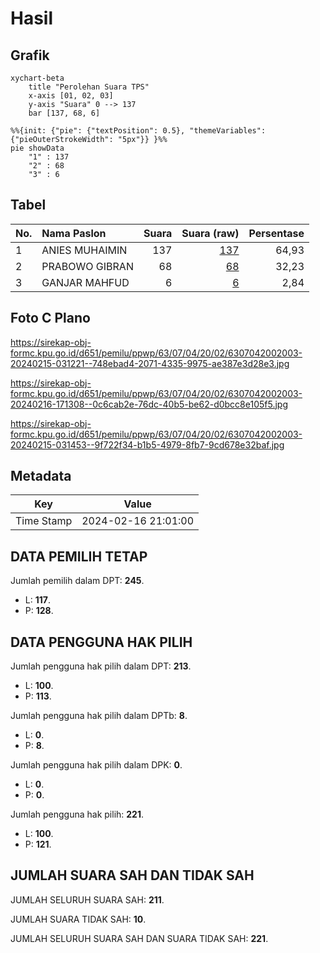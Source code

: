 # Hasil

## Grafik

```mermaid
xychart-beta
    title "Perolehan Suara TPS"
    x-axis [01, 02, 03]
    y-axis "Suara" 0 --> 137
    bar [137, 68, 6]
```

```mermaid
%%{init: {"pie": {"textPosition": 0.5}, "themeVariables": {"pieOuterStrokeWidth": "5px"}} }%%
pie showData
    "1" : 137
    "2" : 68
    "3" : 6
```

## Tabel

| No. | Nama Paslon    | Suara | Suara (raw) | Persentase |
|:--- |:-------------- | -----:| -----------:| ----------:|
| 1   | ANIES MUHAIMIN | 137   | [137][p-1]  | 64,93      |
| 2   | PRABOWO GIBRAN | 68    | [68][p-2]   | 32,23      |
| 3   | GANJAR MAHFUD  | 6     | [6][p-3]    | 2,84       |


[p-1]: https://github.com/gigit-pemilu/pemilu-2024/blob/main/pilpres/hitung-suara/sub/63-kalimantan-selatan/sub/07-hulu-sungai-tengah/sub/04-labuan-amas-utara/sub/2002-kasarangan/sub/003-tps/sub/paslon-1.txt
[p-2]: https://github.com/gigit-pemilu/pemilu-2024/blob/main/pilpres/hitung-suara/sub/63-kalimantan-selatan/sub/07-hulu-sungai-tengah/sub/04-labuan-amas-utara/sub/2002-kasarangan/sub/003-tps/sub/paslon-2.txt
[p-3]: https://github.com/gigit-pemilu/pemilu-2024/blob/main/pilpres/hitung-suara/sub/63-kalimantan-selatan/sub/07-hulu-sungai-tengah/sub/04-labuan-amas-utara/sub/2002-kasarangan/sub/003-tps/sub/paslon-3.txt

## Foto C Plano

https://sirekap-obj-formc.kpu.go.id/d651/pemilu/ppwp/63/07/04/20/02/6307042002003-20240215-031221--748ebad4-2071-4335-9975-ae387e3d28e3.jpg

https://sirekap-obj-formc.kpu.go.id/d651/pemilu/ppwp/63/07/04/20/02/6307042002003-20240216-171308--0c6cab2e-76dc-40b5-be62-d0bcc8e105f5.jpg

https://sirekap-obj-formc.kpu.go.id/d651/pemilu/ppwp/63/07/04/20/02/6307042002003-20240215-031453--9f722f34-b1b5-4979-8fb7-9cd678e32baf.jpg


## Metadata

| Key        | Value               |
| ---------- | ------------------- |
| Time Stamp | 2024-02-16 21:01:00 |


## DATA PEMILIH TETAP

Jumlah pemilih dalam DPT: **245**.
 * L: **117**.
 * P: **128**.

## DATA PENGGUNA HAK PILIH

Jumlah pengguna hak pilih dalam DPT: **213**.
 * L: **100**.
 * P: **113**.

Jumlah pengguna hak pilih dalam DPTb: **8**.
 * L: **0**.
 * P: **8**.

Jumlah pengguna hak pilih dalam DPK: **0**.
 * L: **0**.
 * P: **0**.

Jumlah pengguna hak pilih: **221**.
 * L: **100**.
 * P: **121**.

## JUMLAH SUARA SAH DAN TIDAK SAH

JUMLAH SELURUH SUARA SAH: **211**.

JUMLAH SUARA TIDAK SAH: **10**.

JUMLAH SELURUH SUARA SAH DAN SUARA TIDAK SAH: **221**.


